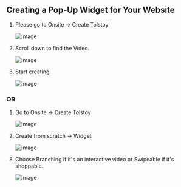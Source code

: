## Creating a Pop-Up Widget for Your Website

1. Please go to Onsite -> Create Tolstoy

   ![image](https://github.com/user-attachments/assets/b57f162a-0188-4ee6-859f-7b5cdd7b6a60)

2. Scroll down to find the Video.

   ![image](https://github.com/user-attachments/assets/82e5abd3-be2f-4117-8f62-c03f74350bd7)

3. Start creating.

   ![image](https://github.com/user-attachments/assets/261330ac-93ec-4a43-b8e6-72918c2262e5)

### OR

1. Go to Onsite -> Create Tolstoy

   ![image](https://github.com/user-attachments/assets/b57f162a-0188-4ee6-859f-7b5cdd7b6a60)

2. Create from scratch -> Widget

   ![image](https://github.com/user-attachments/assets/98927a2a-cb58-43a2-8798-13b2c397805d)

3. Choose Branching if it's an interactive video or Swipeable if it's shoppable.

   ![image](https://github.com/user-attachments/assets/0ea86098-d7e6-4c62-a01c-15eb58bc4e99)
